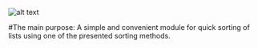 
![alt text](https://sun9-58.userapi.com/impg/6ClzdLjoZbkHyqRhBxkHmyIkLXyQiUpVxQrqUA/UXONW81DT6E.jpg?size=673x212&quality=96&sign=c809a8e07506961d9fd0c4bf7a06ab29&type=album)

#The main purpose:
A simple and convenient module for quick sorting of lists using one of the presented sorting methods.
